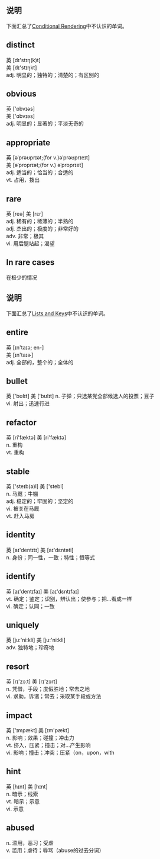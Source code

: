 ## 说明
下面汇总了[Conditional Rendering](https://reactjs.org/docs/conditional-rendering.html)中不认识的单词。

## distinct  
 英  [dɪ'stɪŋ(k)t]   
 美  [dɪ'stɪŋkt]  
adj. 明显的；独特的；清楚的；有区别的

## obvious 
 英  ['ɒbvɪəs]   
 美  ['ɑbvɪəs]  
adj. 明显的；显著的；平淡无奇的

## appropriate 
 英  [əˈprəʊprɪət;(for v.)əˈprəʊprɪeɪt]  
 美  [əˈproprɪət;(for v.) əˈproprɪet]  
adj. 适当的；恰当的；合适的  
vt. 占用，拨出

## rare 
 英  [reə]   美  [rɛr]  
adj. 稀有的；稀薄的；半熟的  
adj. 杰出的；极度的；非常好的  
adv. 非常；极其  
vi. 用后腿站起；渴望

## In rare cases
在极少的情况

## 说明
下面汇总了[Lists and Keys](https://reactjs.org/docs/lists-and-keys.html)中不认识的单词。

## entire 
 英  [ɪn'taɪə; en-]   
 美  [ɪn'taɪɚ]  
adj. 全部的，整个的；全体的

## bullet 
 英  ['bʊlɪt]   美  ['bʊlɪt]
n. 子弹；只选某党全部候选人的投票；豆子  
vi. 射出；迅速行进

## refactor 
 英  [ri'fæktə]   美  [ri'fæktə]  
n. 重构  
vt. 重构

## stable 
 英  ['steɪb(ə)l]   美  ['stebl]  
n. 马厩；牛棚  
adj. 稳定的；牢固的；坚定的  
vi. 被关在马厩  
vt. 赶入马房

## identity 
 英  [aɪ'dentɪtɪ]   美  [aɪ'dɛntəti]  
n. 身份；同一性，一致；特性；恒等式

## identify 
 英  [aɪ'dentɪfaɪ]   美  [aɪ'dɛntɪfaɪ]  
vt. 确定；鉴定；识别，辨认出；使参与；把…看成一样   
vi. 确定；认同；一致

## uniquely 
 英  [ju:'ni:kli]   美  [ju:'ni:kli]  
adv. 独特地；珍奇地

## resort 
 英  [rɪ'zɔːt]   美  [rɪ'zɔrt]  
n. 凭借，手段；度假胜地；常去之地  
vi. 求助，诉诸；常去；采取某手段或方法

## impact 
 英  ['ɪmpækt]   美  [ɪm'pækt]  
n. 影响；效果；碰撞；冲击力  
vt. 挤入，压紧；撞击；对…产生影响  
vi. 影响；撞击；冲突；压紧（on，upon，with

## hint 
 英  [hɪnt]   美  [hɪnt]  
n. 暗示；线索  
vt. 暗示；示意  
vi. 示意

## abused 
n. 滥用，恶习；受虐  
v. 滥用；虐待；辱骂（abuse的过去分词）

